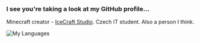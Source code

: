 ### I see you're taking a look at my GitHub profile...
Minecraft creator - [IceCraft Studio](https://icecraft.studio/). 
Czech IT student. 
Also a person I think. 

![My Languages](https://github-readme-stats.vercel.app/api/top-langs/?username=PavelDobCZ23)
